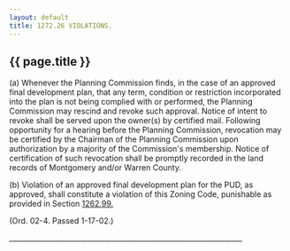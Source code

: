 ```yaml
---
layout: default 
title: 1272.26 VIOLATIONS.
---
```


{{ page.title }}
----------------

​(a) Whenever the Planning Commission finds, in the case of an approved
final development plan, that any term, condition or restriction
incorporated into the plan is not being complied with or performed, the
Planning Commission may rescind and revoke such approval. Notice of
intent to revoke shall be served upon the owner(s) by certified mail.
Following opportunity for a hearing before the Planning Commission,
revocation may be certified by the Chairman of the Planning Commission
upon authorization by a majority of the Commission's membership. Notice
of certification of such revocation shall be promptly recorded in the
land records of Montgomery and/or Warren County.

​(b) Violation of an approved final development plan for the PUD, as
approved, shall constitute a violation of this Zoning Code, punishable
as provided in Section [1262.99.](4da6057d.html)

(Ord. 02-4. Passed 1-17-02.)

\_\_\_\_\_\_\_\_\_\_\_\_\_\_\_\_\_\_\_\_\_\_\_\_\_\_\_\_\_\_\_\_\_\_\_\_\_\_\_\_\_\_\_\_\_\_\_\_\_\_\_\_\_\_\_\_\_\_\_\_\_\_\_\_\_\_

